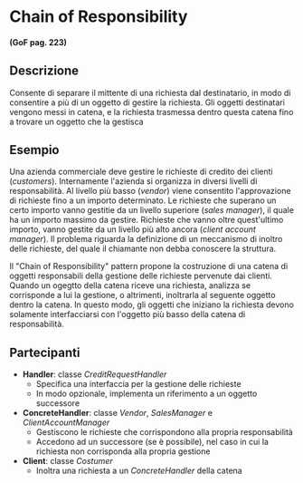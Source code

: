 # Chain of Responsibility
#### (GoF pag. 223)

## Descrizione
Consente di separare il mittente di una richiesta dal destinatario, in modo di consentire a più di un oggetto di gestire la richiesta. Gli oggetti destinatari vengono messi in catena, e la richiesta trasmessa dentro questa catena fino a trovare un oggetto che la gestisca

## Esempio
Una azienda commerciale deve gestire le richieste di credito dei clienti (_customers_). Internamente l'azienda si organizza in diversi livelli di responsabilità. Al livello più basso (_vendor_) viene consentito l'approvazione di richieste fino a un importo determinato. Le richieste che superano un certo importo vanno gestitie da un livello superiore (_sales manager_), il quale ha un importo massimo da gestire. Richieste che vanno oltre quest'ultimo importo, vanno gestite da un livello più alto ancora (_client account manager_).
Il problema riguarda la definizione di un meccanismo di inoltro delle richieste, del quale il chiamante non debba conoscere la struttura.

Il "Chain of Responsibility" pattern propone la costruzione di una catena di oggetti responsabili della gestione delle richieste pervenute dai clienti. Quando un ogegtto della catena riceve una richiesta, analizza se corrisponde a lui la gestione, o altrimenti, inoltrarla al seguente oggetto dentro la catena. In questo modo, gli oggetti che iniziano la richiesta devono solamente interfacciarsi con l'oggetto più basso della catena di responsabilità.

## Partecipanti
* __Handler__: classe _CreditRequestHandler_
  - Specifica una interfaccia per la gestione delle richieste
  - In modo opzionale, implementa un riferimento a un oggetto successore
* __ConcreteHandler__: classe _Vendor_, _SalesManager_ e _ClientAccountManager_
  - Gestiscono le richieste che corrispondono alla propria responsabilità
  - Accedono ad un successore (se è possibile), nel caso in cui la richiesta non corrisponda alla propria gestione
* __Client__: classe _Costumer_
  - Inoltra una richiesta a un _ConcreteHandler_ della catena
